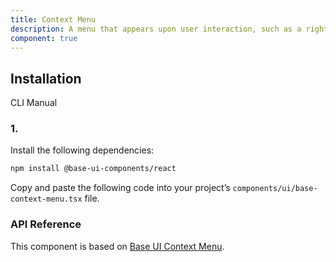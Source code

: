 ```yaml
---
title: Context Menu
description: A menu that appears upon user interaction, such as a right-click, providing contextual actions and options.
component: true
---
```


## Installation

CLI
Manual

### 1.

Install the following dependencies:

```bash
npm install @base-ui-components/react
```

Copy and paste the following code into your project’s `components/ui/base-context-menu.tsx` file.

### API Reference

This component is based on [Base UI Context Menu](https://base-ui.com/react/components/context-menu).
